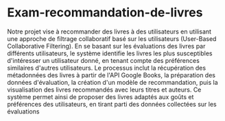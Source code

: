 # Exam-recommandation-de-livres
Notre projet vise à recommander des livres à des utilisateurs en utilisant une approche de filtrage collaboratif basé sur les utilisateurs (User-Based Collaborative Filtering). En se basant sur les évaluations des livres par différents utilisateurs, le système identifie les livres les plus susceptibles d'intéresser un utilisateur donné, en tenant compte des préférences similaires d'autres utilisateurs. Le processus inclut la récupération des métadonnées des livres à partir de l'API Google Books, la préparation des données d'évaluation, la création d'un modèle de recommandation, puis la visualisation des livres recommandés avec leurs titres et auteurs. Ce système permet ainsi de proposer des livres adaptés aux goûts et préférences des utilisateurs, en tirant parti des données collectées sur les évaluations
